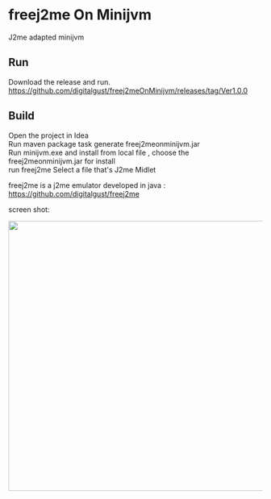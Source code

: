 # freej2me On Minijvm
J2me adapted minijvm 


## Run
 Download the release and run.   https://github.com/digitalgust/freej2meOnMinijvm/releases/tag/Ver1.0.0


## Build   
Open the project in Idea    
Run maven package task generate freej2meonminijvm.jar    
Run minijvm.exe and install from local file , choose the freej2meonminijvm.jar for install    
run freej2me 
Select a file that's J2me Midlet    

freej2me is a j2me emulator developed in java :    
https://github.com/digitalgust/freej2me    

screen shot:

 <div align=center><img width="900" height="536" src="https://raw.githubusercontent.com/digitalgust/freej2meOnMinijvm/master/screen.png"/></div>


